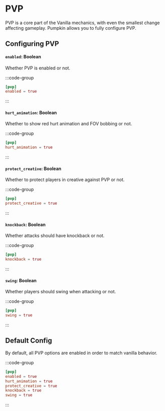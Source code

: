 # PVP
PVP is a core part of the Vanilla mechanics, with even the smallest change affecting gameplay. Pumpkin allows you to fully configure PVP.

## Configuring PVP

#### `enabled`: Boolean
Whether PVP is enabled or not.

:::code-group
```toml [features.toml] {2}
[pvp]
enabled = true
```
:::

#### `hurt_animation`: Boolean
Whether to show red hurt animation and FOV bobbing or not.

:::code-group
```toml [features.toml] {2}
[pvp]
hurt_animation = true
```
:::

#### `protect_creative`: Boolean
Whether to protect players in creative against PVP or not.

:::code-group
```toml [features.toml] {2}
[pvp]
protect_creative = true
```
:::

#### `knockback`: Boolean
Whether attacks should have knockback or not.

:::code-group
```toml [features.toml] {2}
[pvp]
knockback = true
```
:::

#### `swing`: Boolean
Whether players should swing when attacking or not.

:::code-group
```toml [features.toml] {2}
[pvp]
swing = true
```
:::

## Default Config
By default, all PVP options are enabled in order to match vanilla behavior.

:::code-group
```toml [features.toml]
[pvp]
enabled = true
hurt_animation = true
protect_creative = true
knockback = true
swing = true
```
:::
